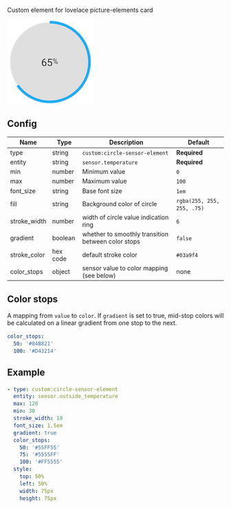 Custom element for lovelace picture-elements card

![Circle sensor image](circle-sensor.png)

## Config

| Name | Type | Description | Default
| ---- | ---- | ----------- | -------
| type | string | `custom:circle-sensor-element` | **Required**
| entity | string | `sensor.temperature` | **Required**
| min | number | Minimum value | `0`
| max | number | Maximum value | `100`
| font_size | string | Base font size | `1em`
| fill | string | Background color of circle | `rgba(255, 255, 255, .75)`
| stroke_width | number | width of circle value indication ring | `6`
| gradient | boolean | whether to smoothly transition between color stops | `false`
| stroke_color | hex code | default stroke color | `#03a9f4`
| color_stops | object | sensor value to color mapping (see below) | none

## Color stops
A mapping from `value` to `color`. If `gradient` is set to true, mid-stop colors will be
calculated on a linear gradient from one stop to the next.

```yaml
color_stops:
  50: '#84B821'
  100: '#D43214' 
```

## Example
```yaml
- type: custom:circle-sensor-element
  entity: sensor.outside_temperature
  max: 120
  min: 30
  stroke_width: 10
  font_size: 1.5em
  gradient: true
  color_stops:
    50: '#55FF55'
    75: '#5555FF'
    100: '#FF5555'
  style:
    top: 50%
    left: 50%
    width: 75px
    height: 75px
```
